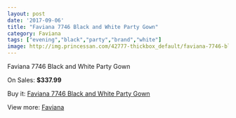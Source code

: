 ```yaml
---
layout: post
date: '2017-09-06'
title: "Faviana 7746 Black and White Party Gown"
category: Faviana
tags: ["evening","black","party","brand","white"]
image: http://img.princessan.com/42777-thickbox_default/faviana-7746-black-and-white-party-gown.jpg
---
```

Faviana 7746 Black and White Party Gown

On Sales: **$337.99**
<a href="https://www.princessan.com/en/faviana/19959-faviana-7746-black-and-white-party-gown.html"><amp-img layout="responsive" width="600" height="600" src="//img.princessan.com/42777-thickbox_default/faviana-7746-black-and-white-party-gown.jpg" alt="Faviana 7746 Black and White Party Gown 0" /></a>
<a href="https://www.princessan.com/en/faviana/19959-faviana-7746-black-and-white-party-gown.html"><amp-img layout="responsive" width="600" height="600" src="//img.princessan.com/42778-thickbox_default/faviana-7746-black-and-white-party-gown.jpg" alt="Faviana 7746 Black and White Party Gown 1" /></a>

Buy it: [Faviana 7746 Black and White Party Gown](https://www.princessan.com/en/faviana/19959-faviana-7746-black-and-white-party-gown.html "Faviana 7746 Black and White Party Gown")

View more: [Faviana](https://www.princessan.com/en/19-faviana "Faviana")